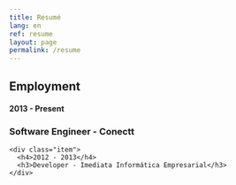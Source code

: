 ```yaml
---
title: Resumé
lang: en
ref: resume
layout: page
permalink: /resume
---
```


<div class="employment-content">
  <h2>Employment</h2>
  <div class="employment list">
    <div class="item">
      <h4>2013 - Present</h4>
      <h3>Software Engineer - Conectt</h3>      
    </div>

    <div class="item">
      <h4>2012 - 2013</h4>
      <h3>Developer - Imediata Informática Empresarial</h3>
    </div>
  </div>
</div>